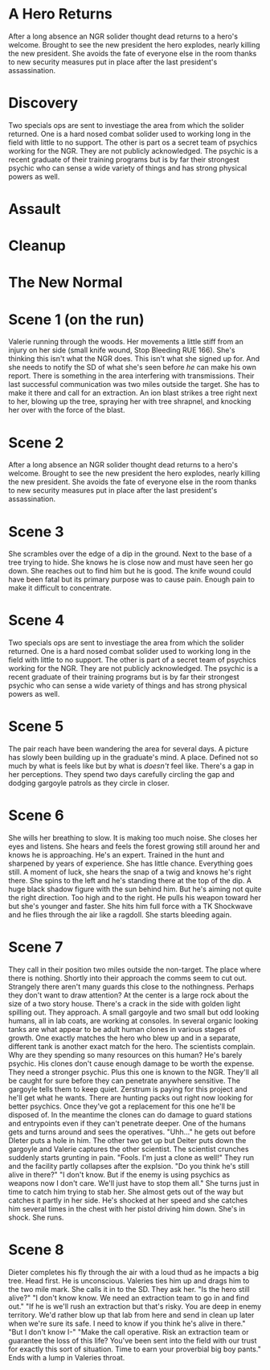 # A Hero Returns
After a long absence an NGR solider thought dead returns to a hero's welcome. Brought to see the new president the hero explodes, nearly killing the new president. She avoids the fate of everyone else in the room thanks to new security measures put in place after the last president's assassination.
# Discovery
Two specials ops are sent to investiage the area from which the solider returned. One is a hard nosed combat solider used to working long in the field with little to no support. The other is part os a secret team of psychics working for the NGR. They are not publicly acknowledged. The psychic is a recent graduate of their training programs but is by far their strongest psychic who can sense a wide variety of things and has strong physical powers as well.
# Assault
# Cleanup
# The New Normal


# Scene 1 (on the run)
Valerie running through the woods. Her movements a little stiff from an injury on her side (small knife wound, Stop Bleeding RUE 166). She's thinking this isn't what the NGR does. This isn't what she signed up for. And she needs to notify the SD of what she's seen before *he* can make his own report. There is something in the area interfering with transmissions. Their last successful communication was two miles outside the target. She has to make it there and call for an extraction. An ion blast strikes a tree right next to her, blowing up the tree, spraying her with tree shrapnel, and knocking her over with the force of the blast.

# Scene 2
After a long absence an NGR solider thought dead returns to a hero's welcome. Brought to see the new president the hero explodes, nearly killing the new president. She avoids the fate of everyone else in the room thanks to new security measures put in place after the last president's assassination.

# Scene 3
She scrambles over the edge of a dip in the ground. Next to the base of a tree trying to hide. She knows he is close now and must have seen her go down. She reaches out to find him but he is good. The knife wound could have been fatal but its primary purpose was to cause pain. Enough pain to make it difficult to concentrate.

# Scene 4
Two specials ops are sent to investiage the area from which the solider returned. One is a hard nosed combat solider used to working long in the field with little to no support. The other is part of a secret team of psychics working for the NGR. They are not publicly acknowledged. The psychic is a recent graduate of their training programs but is by far their strongest psychic who can sense a wide variety of things and has strong physical powers as well.

# Scene 5
The pair reach have been wandering the area for several days. A picture has slowly been building up in the graduate's mind. A place. Defined not so much by what is feels like but by what is *doesn't* feel like. There's a gap in her perceptions. They spend two days carefully circling the gap and dodging gargoyle patrols as they circle in closer.

# Scene 6
She wills her breathing to slow. It is making too much noise. She closes her eyes and listens. She hears and feels the forest growing still around her and knows he is approaching. He's an expert. Trained in the hunt and sharpened by years of experience. She has little chance. Everything goes still. A moment of luck, she hears the snap of a twig and knows he's right there. She spins to the left and he's standing there at the top of the dip. A huge black shadow figure with the sun behind him. But he's aiming not quite the right direction. Too high and to the right. He pulls his weapon toward her but she's younger and faster. She hits him full force with a TK Shockwave and he flies through the air like a ragdoll. She starts bleeding again.

# Scene 7
They call in their position two miles outside the non-target. The place where there is nothing. Shortly into their approach the comms seem to cut out. Strangely there aren't many guards this close to the nothingness. Perhaps they don't want to draw attention? At the center is a large rock about the size of a two story house. There's a crack in the side with golden light spilling out. They approach. A small gargoyle and two small but odd looking humans, all in lab coats, are working at consoles. In several organic looking tanks are what appear to be adult human clones in various stages of growth. One exactly matches the hero who blew up and in a separate, different tank is another exact match for the hero. The scientists complain. Why are they spending so many resources on this human? He's barely psychic. His clones don't cause enough damage to be worth the expense. They need a stronger psychic. Plus this one is known to the NGR. They'll all be caught for sure before they can penetrate anywhere sensitive. The gargoyle tells them to keep quiet. Zerstrum is paying for this project and he'll get what he wants. There are hunting packs out right now looking for better psychics. Once they've got a replacement for this one he'll be disposed of. In the meantime the clones can do damage to guard stations and entrypoints even if they can't penetrate deeper. One of the humans gets and turns around and sees the operatives. "Uhh..." he gets out before DIeter puts a hole in him. The other two get up but Deiter puts down the gargoyle and Valerie captures the other scientist. The scientist crunches suddenly starts grunting in pain. "Fools. I'm just a clone as well!" They run and the facility partly collapses after the  explsion. "Do you think he's still alive in there?" "I don't know. But if the enemy is using psychics as weapons now I don't care. We'll just have to stop them all." She turns just in time to catch him trying to stab her. She almost gets out of the way but catches it partly in her side. He's shocked at her speed and she catches him several times in the chest with her pistol driving him down. She's in shock. She runs.

# Scene 8
Dieter completes his fly through the air with a loud thud as he impacts a big tree. Head first. He is unconscious. Valeries ties him up and drags him to the two mile mark. She calls it in to the SD. They ask her. "Is the hero still alive?" "I don't know know. We need an extraction team to go in and find out." "If he is we'll rush an extraction but that's risky. You are deep in enemy territory. We'd rather blow up that lab from here and send in clean up later when we're sure its safe. I need to know if you think he's alive in there." "But I don't know I-" "Make the call operative. Risk an extraction team or guarantee the loss of this life? You've been sent into the field with our trust for exactly this sort of situation. Time to earn your proverbial big boy pants." Ends with a lump in Valeries throat.